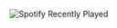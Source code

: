 ![Spotify Recently Played](https://spotify-recently-played-readme.vercel.app/api?user=fogur7y49icug0maoox13tawu)
